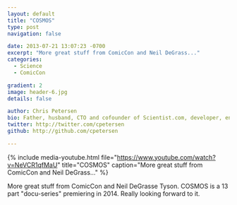 ```yaml
---
layout: default
title: "COSMOS"
type: post
navigation: false

date: 2013-07-21 13:07:23 -0700
excerpt: "More great stuff from ComicCon and Neil DeGrass..."
categories:
  - Science
  - ComicCon

gradient: 2
image: header-6.jpg
details: false

author: Chris Petersen
bio: Father, husband, CTO and cofounder of Scientist.com, developer, entrepreneur and technologist.
twitter: http://twitter.com/cpetersen
github: http://github.com/cpetersen

---
```


{% include media-youtube.html file="https://www.youtube.com/watch?v=NeVCR1qfMaU" title="COSMOS" caption="More great stuff from ComicCon and Neil DeGrass..." %}

More great stuff from ComicCon and Neil DeGrasse Tyson. COSMOS is a 13 part "docu-series" premiering in 2014. Really looking forward to it.

